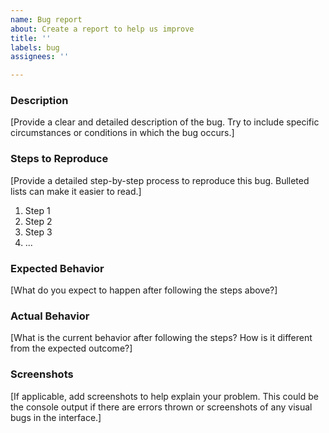 ```yaml
---
name: Bug report
about: Create a report to help us improve
title: ''
labels: bug
assignees: ''

---
```


### Description

[Provide a clear and detailed description of the bug. Try to include specific circumstances or conditions in which the bug occurs.]

### Steps to Reproduce

[Provide a detailed step-by-step process to reproduce this bug. Bulleted lists can make it easier to read.]

1. Step 1
2. Step 2
3. Step 3
4. ...

### Expected Behavior

[What do you expect to happen after following the steps above?]

### Actual Behavior

[What is the current behavior after following the steps? How is it different from the expected outcome?]

### Screenshots

[If applicable, add screenshots to help explain your problem. This could be the console output if there are errors thrown or screenshots of any visual bugs in the interface.]

